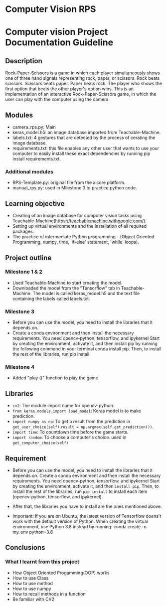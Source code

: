 # Computer Vision RPS
# Computer vision Project Documentation Guideline

## Description 
Rock-Paper-Scissors is a game in which each player simultaneously shows one of three hand signals representing rock, paper, or scissors. Rock beats scissors. Scissors beats paper. Paper beats rock. The player who shows the first option that beats the other player's option wins. This is an implementation of an interactive Rock-Paper-Scissors game, in which the user can play with the computer using the camera
## Modules
- camera_rps.py: Main 
- keras_model.h5: an image database imported from Teachable-Machine.
- labels.txt: 4 gestures that are detected by the process of cerating the image database.
- requirements.txt: this file enables any other user that wants to use your computer to easily install these exact dependencies by running pip install requirements.txt.

### Additional modules
- RPS-Template.py: original file from the aicore platform.
- manual_rps.py: used in Milestone 3 to practice python code. 

## Learning objective
- Creating of an image database for computer vision tasks using Teachable-Machine(https://teachablemachine.withgoogle.com/).
- Setting up virtual environments and the installation of all required packages.
- The practice of intermediate Python programming - (Object Oriented Programming, numpy, time, 'if-else' statement, 'while' loops).

## Project outline
### Milestone 1 & 2
- Used Teachable-Machine  to start creating the model.
- Downloaded the model from the "Tensorflow" tab in Teachable-Machine. The model is called keras_model.h5 and the text file containing the labels called labels.txt.

### Milestone 3 
- Before you can use the model, you need to install the libraries that it depends on.
- Create a conda environment and then install the necessary requirements. You need opencv-python, tensorflow, and ipykernel
Start by creating the environment, activate it, and then install pip by running the following command in your terminal conda install pip. Then, to install the rest of the libraries, run pip install 

### Milestone 4
- Added "play ()" function to play the game. 


## Libraries
- `cv2`: The module import name for opencv-python. 
- `from keras.models import load_model`: Keras model is to make prediction.
- `import numpy as np`: To get a result from the prediction in `get_user_choice(self)`.`result = np.argmax(self.get_prediction())`.
- `import time`: To countdown time before the game starts.
- `import random`: To choose a computer's choice. used in `get_computer_choice(self)`

## Requirement
- Before you can use the model, you need to install the libraries that it depends on.
Create a conda environment and then install the necessary requirements. You need opencv-python, tensorflow, and ipykernel
Start by creating the environment, activate it, and then `install pip`. Then, to install the rest of the libraries, run `pip install` to install each item (opencv-python, tensorflow, and ipykernel).

- After that, the libraries you have to install are the ones mentioned above.

- Important: If you are on Ubuntu, the latest version of Tensorflow doens't work with the default version of Python. When creating the virtual environment, use Python 3.8 instead by running:
conda create -n my_env python=3.8

## Conclusions

### What I learnt from this project
- How Object Oriented Progamming(OOP) works
- How to use Class
- How to use method
- How to use numpy 
- How to recall methods in a function
- Be familiar with CV2 

